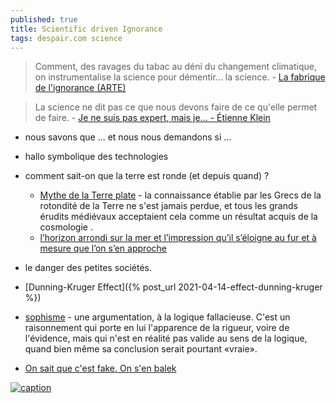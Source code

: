 ```yaml
---
published: true
title: Scientific driven Ignorance
tags: despair.com science
---
```

> Comment, des ravages du tabac au déni du changement climatique, on instrumentalise la science pour démentir... la science. - [La fabrique de l'ignorance (ARTE)](https://www.youtube.com/watch?v=6IGVqsnxCE0)

> La science ne dit pas ce que nous devons faire de ce qu'elle permet de faire. - [Je ne suis pas expert, mais je... - Étienne Klein](https://www.youtube.com/watch?v=zp-GJAr5kGo) 

- nous savons que ... et nous nous demandons si ...
- hallo symbolique des technologies
- comment sait-on que la terre est ronde (et depuis quand) ?
	- [Mythe de la Terre plate](https://fr.wikipedia.org/wiki/Mythe_de_la_Terre_plate) - la connaissance établie par les Grecs de la rotondité de la Terre ne s'est jamais perdue, et tous les grands érudits médiévaux acceptaient cela comme un résultat acquis de la cosmologie .
    - [l’horizon arrondi sur la mer et l’impression qu’il s’éloigne au fur et à mesure que l’on s’en approche](https://www.eurekoi.org/quand-est-ce-que-la-terre-a-ete-officiellement-admise-ronde/)
- le danger des petites sociétés.
- [Dunning-Kruger Effect]({% post_url 2021-04-14-effect-dunning-kruger %})

- [sophisme](https://fr.wikipedia.org/wiki/Sophisme) - une argumentation, à la logique fallacieuse. C'est un raisonnement qui porte en lui l'apparence de la rigueur, voire de l'évidence, mais qui n'est en réalité pas valide au sens de la logique, quand bien même sa conclusion serait pourtant «vraie».

- [On sait que c'est fake. On s'en balek](https://www.youtube.com/watch?v=W18vrY0SaT8)

[ ![caption](https://upload.wikimedia.org/wikipedia/commons/c/ca/The_Isolator_%28cropped%29.jpg)](https://laughingsquid.com/the-isolator-bizarre-helmet-1925/)
